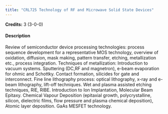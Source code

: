 ```yaml
---
title: "CRL725 Technology of RF and Microwave Solid State Devices"
---
```

**Credits:** 3 (3-0-0)

#### Description
Review of semiconductor device processing technologies: process sequence development for a representative MOS technology, overview of oxidation, diffusion, mask making, pattern transfer, etching, metallization etc., process integration. Techniques of metallization: Introduction to vacuum systems. Sputtering (DC,RF and magnetron), e-beam evaporation for ohmic and Schottky. Contact formation, silicides for gate and interconnect. Fine line lithography process: optical lithography, x-ray and e-beam lithography, lift-off techniques. Wet and plasma assisted etching techniques, RIE, RIBE. Introduction to Ion Implantation, Molecular Beam Epitaxy. Chemical Vapour Deposition (epitaxial growth, polycrystalline, silicon, dielectric films, flow pressure and plasma chemical deposition), Atomic layer deposition. GaAs MESFET technology.